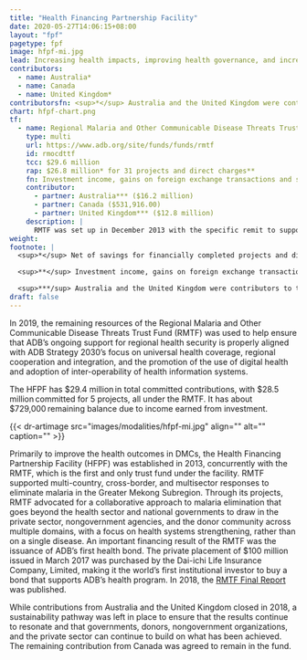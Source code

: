 ```yaml
---
title: "Health Financing Partnership Facility"
date: 2020-05-27T14:06:15+08:00
layout: "fpf"
pagetype: fpf
image: hfpf-mi.jpg
lead: Increasing health impacts, improving health governance, and increasing health security
contributors:
  - name: Australia*
  - name: Canada
  - name: United Kingdom*
contributorsfn: <sup>*</sup> Australia and the United Kingdom were contributors to the RMTF until 2018.
chart: hfpf-chart.png
tf:
  - name: Regional Malaria and Other Communicable Disease Threats Trust Fund (RMTF)
    type: multi
    url: https://www.adb.org/site/funds/funds/rmtf
    id: rmocdttf
    tcc: $29.6 million
    rap: $26.8 million* for 31 projects and direct charges**
    fn: Investment income, gains on foreign exchange transactions and savings on closed projects are used for project commitments. Hence, project commitments may exceed contributions.  
    contributor:
      - partner: Australia*** ($16.2 million) 
      - partner: Canada ($531,916.00) 
      - partner: United Kingdom*** ($12.8 million)
    description: |
      RMTF was set up in December 2013 with the specific remit to support developing member countries to develop multi-country, cross-border, and multisector responses to urgent malaria and other communicable disease issues.       
weight: 
footnote: |
  <sup>*</sup> Net of savings for financially completed projects and direct charges

  <sup>**</sup> Investment income, gains on foreign exchange transactions and savings on closed projects are used for project commitments. Hence, project commitments may exceed contributions.

  <sup>***/sup> Australia and the United Kingdom were contributors to the RMTF until 2018. 
draft: false
---
```


In 2019, the remaining resources of the Regional Malaria and Other Communicable Disease Threats Trust Fund (RMTF) was used to help ensure that ADB’s ongoing support for regional health security is properly aligned with ADB Strategy 2030’s focus on universal health coverage, regional cooperation and integration, and the promotion of the use of digital health and adoption of inter-operability of health information systems.

The HFPF has $29.4 million in total committed contributions, with $28.5 million committed for 5 projects, all under the RMTF. It has about $729,000 remaining balance due to income earned from investment.

{{< dr-artimage src="images/modalities/hfpf-mi.jpg" align="" alt="" caption="" >}}

Primarily to improve the health outcomes in DMCs, the Health Financing Partnership Facility (HFPF) was established in 2013, concurrently with the RMTF, which is the first and only trust fund under the facility. RMTF supported multi-country, cross-border, and multisector responses to eliminate malaria in the Greater Mekong Subregion. Through its projects, RMTF advocated for a collaborative approach to malaria elimination that goes beyond the health sector and national governments to draw in the private sector, nongovernment agencies, and the donor community across multiple domains, with a focus on health systems strengthening, rather than on a single disease. An important financing result of the RMTF was the issuance of ADB’s first health bond. The private placement of $100 million issued in March 2017 was purchased by the Dai-ichi Life Insurance Company, Limited, making it the world’s first institutional investor to buy a bond that supports ADB’s health program. In 2018, the [RMTF Final Report](https://www.adb.org/publications/malaria-trust-fund-report) was published.

While contributions from Australia and the United Kingdom closed in 2018, a sustainability pathway was left in place to ensure that the results continue to resonate and that governments, donors, nongovernment organizations, and the private sector can continue to build on what has been achieved. The remaining contribution from Canada was agreed to remain in the fund.